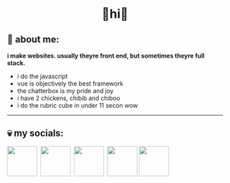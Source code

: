 <div align='center'>
<h1>🍔hi🐔</h1>
</div>
<h2>🥶 about me:</h2>
<b>i make websites. usually theyre front end, but sometimes theyre full stack.</b>
<ul>
<li>i do the javascript</li> 
<li>vue is objectively the best framework</li>
<li>the chatterbox is my pride and joy</li>
<li>i have 2 chickens, chibib and chiboo</li>
<li>i do the rubric cube in under 11 secon wow</li>
</ul>
<hr>
<h2>💀 my socials:</h2>
<div>
  <a href='https://youtube.com/@shedeur' target='_blank'><img src='https://upload.wikimedia.org/wikipedia/commons/thumb/0/09/YouTube_full-color_icon_%282017%29.svg/2560px-YouTube_full-color_icon_%282017%29.svg.png' height='70px'></a>&nbsp;
  <a href='https://twitter.com/shad_land' target='_blank'><img src='https://upload.wikimedia.org/wikipedia/commons/thumb/6/6f/Logo_of_Twitter.svg/512px-Logo_of_Twitter.svg.png?2022082112555)' height='70px'></a>&nbsp;
  <a href='https://open.spotify.com/artist/4xPrJwMkcqLJ4emF5W1qez' target='_blank'><img src='https://upload.wikimedia.org/wikipedia/commons/thumb/1/19/Spotify_logo_without_text.svg/2048px-Spotify_logo_without_text.svg.png' height='70px'></a>&nbsp;
  <a href='https://thechatterbox.cyclic.app/user/shad' target='_blank'><img src='https://thechatterbox.cyclic.app/images/logo.png' height='70px'></a>
  <a href='https://thechatterbox.netlify.app/@shad' target='_blank'><img src='https://thechatterbox.cyclic.app/images/logo.png' height='70px'></a>
</div>
